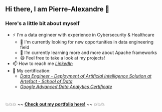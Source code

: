## Hi there, I am Pierre-Alexandre 👋

### Here's a little bit about myself

- ⚡ I'm a data engineer with experience in Cybersecurity & Healthcare
  - 🤔 I'm currently looking for new opportunities in data engineering field
  - 🌱 I’m currently learning more and more about Apache frameworks
  - 😄 Feel free to take a look at my projects!
- 📫 How to reach me [*LinkedIn*](https://www.linkedin.com/in/pierrealexandre-baril/)
- 📝 My certification:
  - [*Data Engineer - Deployment of Artificial Intelligence Solution at Artefact - School of Data*](https://schoolofdata.artefact.com/formations/formation-data-engineering/)
  - [*Google Advanced Data Analytics Certificate*](https://www.coursera.org/account/accomplishments/specialization/32VD74D9DL3N)


#
  💥💥💥 ~~ [**Check out my portfolio here!**](https://github.com/pierrealexandre78/portfolio) ~~ 💥💥💥

<!--
**pierrealexandre78/pierrealexandre78** is a ✨ _special_ ✨ repository because its `README.md` (this file) appears on your GitHub profile.

Here are some ideas to get you started:

- 🔭 I’m currently working on ...
- 🌱 I’m currently learning ...
- 👯 I’m looking to collaborate on ...
- 🤔 I’m looking for help with ...
- 💬 Ask me about ...
- 📫 How to reach me: ...
- 😄 Pronouns: ...
- ⚡ Fun fact: ...
-->
